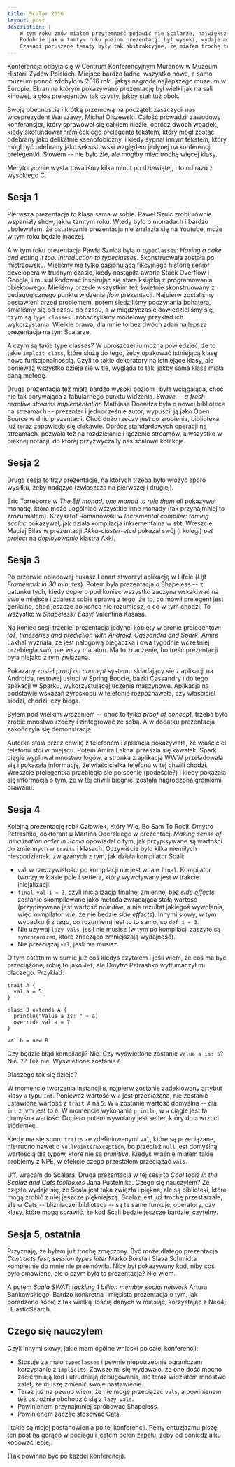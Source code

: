 ```yaml
---
title: Scalar 2016
layout: post
description: |
    W tym roku znów miałem przyjemność pojawić nie Scalarze, największej konferencji Scalowej w tej części Europy.
    Podobnie jak w tamtym roku poziom prezentacji był wysoki, wydaje mi się nawet, że lepszy.
    Czasami poruszane tematy były tak abstrakcyjne, że miałem trochę trudności żeby nadążyć, ale wyniosłem z tej konferencji sporo.
---
```


Konferencja odbyła się w Centrum Konferencyjnym Muranów w Muzeum Historii Żydów Polskich.
Miejsce bardzo ładne, wszystko nowe, a samo muzeum ponoć zdobyło w 2016 roku jakąś nagrodę najlepszego muzeum w Europie.
Ekran na którym pokazywano prezentację był wielki jak na sali kinowej, a głos prelegentów tak czysty, jakby stali tuż obok.

Swoją obecnością i krótką przemową na początek zaszczycił nas wiceprezydent Warszawy, Michał Olszewski.
Całość prowadził zawodowy konferansjer, który sprawował się całkiem nieźle, oprócz dwóch wpadek, kiedy skofundował niemieckiego prelegenta tekstem, który mógł zostąć odebrany jako delikatnie ksenofobiczny, i kiedy sypnął innym tekstem, który mógł być odebrany jako seksistowski względem jedynej na konferencji prelegentki.
Słowem -- nie było źle, ale mógłby mieć trochę więcej klasy.

Merytorycznie wystartowaliśmy kilka minut po dziewiątej, i to od razu z wysokiego C.


Sesja 1
---

Pierwsza prezentacja to klasa sama w sobie.
Paweł Szulc zrobił równie wspaniały show, jak w tamtym roku.
Wtedy było o monadach i bardzo ubolewałem, że ostatecznie prezentacja nie znalazła się na Youtube, może w tym roku będzie inaczej.

A w tym roku prezentacja Pawła Szulca była o `typeclasses`: _Having a cake and eating it too. Introduction to typeclasses_.
Skonstruowała została po mistrzowsku.
Mieliśmy nie tylko pasjonującą fikcyjnego historię senior developera w trudnym czasie, kiedy nastąpiła awaria Stack Overflow i Google, i musiał kodować inspirując się starą książką z programowania obiektowego.
Mieliśmy przede wszystkim też świetnie skonstruowany z pedagogicznego punktu widzenia _flow_ prezentacji.
Najpierw zostaliśmy postawieni przed problemem, potem śledziliśmy poczynania bohatera, śmialiśmy się od czasu do czasu, a w międzyczasie dowiedzieliśmy się, czym są `type classes` i zobaczyliśmy modelowy przykład ich wykorzystania.
Wielkie brawa, dla mnie to bez dwóch zdań najlepsza prezentacja na tym Scalarze.

A czym są takie type classes?
W uproszczeniu można powiedzieć, że to takie `implcit class`, które służą do tego, żeby opakować istniejącą klasę nową funkcjonalnością.
Czyli to takie dekoratory na istniejące klasy, ale ponieważ wszystko dzieje się w tle, wygląda to tak, jakby sama klasa miała daną metodę.

Druga prezentacja też miała bardzo wysoki poziom i była wciągająca, choć nie tak porywająca z fabularnego punktu widzenia.
_Swave -- a fresh reactive streams implementation_ Mathiasa Doenitza była o nowej bibliotece na streamach -- prezenter i jednocześnie autor, wypuścił ją jako Open Source w dniu prezentacji.
Choć dużo rzeczy jest do zrobienia, biblioteka już teraz zapowiada się ciekawie.
Oprócz standardowych operacji na streamach, pozwala też na rozdzielanie i łączenie streamów, a wszystko w pięknej notacji, do której przyzwyczaiły nas scalowe kolekcje.


Sesja 2
---

Druga sesja to trzy prezentacje, na których trzeba było włożyć sporo wysiłku, żeby nadążyć (zwłaszcza na pierwszej i drugiej).

Eric Torreborre w _The Eff monad, one monad to rule them all_ pokazywał monadę, która może uogólniać wszystkie inne monady (tak przynajmniej to zrozumiałem).
Krzysztof Romanowski w _Incremental compiler: taming scalac_ pokazywał, jak działa kompilacja inkrementalna w sbt.
Wreszcie Maciej Biłas w prezentacji _Akka-cluster-etcd_ pokazał swój (i kolegi) _pet project_ na _deployowanie_ klastra Akki.


Sesja 3
---

Po przerwie obiadowej Łukasz Lenart stworzył aplikację w Lifcie (_Lift Framework in 30 minutes_).
Potem była prezentacja o Shapeless -- z gatunku tych, kiedy dopiero pod koniec wszystko zaczyna wskakiwać na swoje miejsce i zdajesz sobie sprawę z tego, że to, co mówił prelegent jest genialne, choć jeszcze do końca nie rozumiesz, o co w tym chodzi.
To wszystko w _Shapeless? Easy!_ Valentina Kasasa.

Na koniec sesji trzeciej prezentacja jedynej kobiety w gronie prelegentów: _IoT, timeseries and prediction with Android, Cassandra and Spark_.
Amira Lakhal wyznała, że jest nałogową biegaczką i dwa tygodnie wcześniej przebiegła swój pierwszy maraton.
Ma to znaczenie, bo treść prezentacji była niejako z tym związana.

Pokazany został _proof on concept_ systemu składający się z aplikacji na Androida, restowej usługi w Spring Boocie, bazki Cassandry i do tego aplikacji w Sparku, wykorzystującej uczenie maszynowe.
Aplikacja na podstawie wskazań żyroskopu w telefonie rozpoznawała, czy właściciel siedzi, chodzi, czy biega.

Byłem pod wielkim wrażeniem -- choć to tylko _proof of concept_, trzeba było zrobić mnóstwo rzeczy i zintegrować ze sobą.
A w dodatku prezentacja zakończyła się demonstracją.

Autorka stała przez chwilę z telefonem i aplikacja pokazywała, że właściciel telefonu stoi w miejscu.
Potem Amira Lakhal przeszła się kawałek, Spark ciągle wypluwał mnóstwo logów, a stronka z aplikacją WWW przeładowała się i pokazała informację, że właścicielka telefonu w tej chwili chodzi.
Wreszcie prelegentka przebiegła się po scenie (podeście?) i kiedy pokazała się informacja o tym, że w tej chwili biegnie, została nagrodzona gromkimi brawami.


Sesja 4
---

Kolejną prezentację robił Człowiek, Który Wie, Bo Sam To Robił.
Dmytro Petrashko, doktorant u Martina Oderskiego w prezentacji _Making sense of initialization order in Scala_ opowiadał o tym, jak przypisywane są wartości do zmiennych w `traits` i klasach.
Oczywiście było kilka niemiłych niespodzianek, związanych z tym, jak działa kompilator Scali:
 * `val` w rzeczywistości po kompilacji nie jest wcale `final`.
   Kompilator tworzy w klasie pole i settera, który wywoływany jest w trakcie inicjalizacji.
 * `final val i = 3`, czyli inicjalizacja finalnej zmiennej bez _side effects_ zostanie skompilowane jako metoda zwracająca stałą wartość (przypisywana jest wartość _primitive_, a nie rezultat jakiegoś wywołania, więc kompilator _wie_, że nie będzie _side effects_).
   Innymi słowy, w tym wypadku (i z tego, co rozumiem) jest to to samo, co `def i = 3`.
 * Nie używaj `lazy vals`, jeśli nie musisz (w tym po kompilacji zaszyte są `synchronized`, które znacząco zmniejszają wydajność).
 * Nie przeciążaj `val`, jeśli nie musisz.

O tym ostatnim w sumie już coś kiedyś czytałem i jeśli wiem, że coś ma być przeciążone, robię to jako `def`, ale Dmytro Petrashko wytłumaczył mi dlaczego. Przykład:

```
trait A {
  val a = 5
}

class B extends A {
  println("Value a is: " + a)
  override val a = 7
}

val b = new B
```

Czy będzie błąd kompilacji?
Nie.
Czy wyświetlone zostanie `Value a is: 5`?
Nie.
`7`?
Też nie.
Wyświetlone zostanie `0`.

Dlaczego tak się dzieje?

W momencie tworzenia instancji `B`, najpierw zostanie zadeklowany artybut klasy `a` typu `Int`.
Ponieważ wartość w `a` jest przeciążąna, nie zostanie ustawiona wartość z `trait A` na `5`.
W `a` zostanie wartość domyślna -- dla `int` z jvm jest to `0`.
W momencie wykonania `println`, w `a` ciągle jest ta domyśna wartość.
Dopiero potem wywołany jest setter, który do `a` wrzuci siódemkę.

Kiedy ma się sporo `traits` ze zdefiniowanymi `val`, które są przeciążane, nietrudno nawet o `NullPointerException`, bo przecież `null` jest domyślną wartością dla typów, które nie są _primitive_.
Kiedyś właśnie miałem takie problemy z NPE, w efekcie czego przestałem przeciążać `vals`.

Uff, wracam do Scalara.
Druga prezentacja w tej sesji to _Cool toolz in the Scalaz and Cats toolboxes_ Jana Pustelnika.
Czego się nauczyłem?
Że często wydaje się, że Scala jest taka zwięzła i piękna, ale są biblioteki, które mogą zrobić z niej jeszcze piękniejszą.
Scalaz jest już trochę przestarzałe, ale w Cats -- bliźniaczej bibliotece -- są te same funkcje, operatory, czy klasy, które mogą sprawić, że kod Scali będzie jeszcze bardziej czytelny.


Sesja 5, ostatnia
---

Przyznaję, że byłem już trochę zmęczony.
Być może dlatego prezentacja _Contracts first, session types later_ Marko Borsta i Slava Schmidta kompletnie do mnie nie przemówiła.
Niby był pokazywany kod, niby coś było omawiane, ale o czym była ta prezentacja?
Nie wiem.

A potem _Scala SWAT: tackling 1 billion member social network_ Artura Bańkowskiego.
Bardzo konkretna i mięsista prezentacja o tym, jak poradzono sobie z tak wielką ilością danych w miesiąc, korzystając z Neo4j i ElasticSearch.



Czego się nauczyłem
---

Czyli innymi słowy, jakie mam ogólne wnioski po całej konferencji:

 * Stosuję za mało `typeclasses` i pewnie niepotrzebnie ograniczam korzystanie z `implicits`.
   Zawsze mi się wydawało, że one dość mocno zaciemniają kod i utrudniają debugowania, ale teraz widziałem mnóstwo zalet, że muszę zmienić swoje nastawienie.
 * Teraz już na pewno wiem, że nie mogę przeciążać `vals`, a powinienem też ostrożnie obchodzić się z `lazy vals`.
 * Powinienem przynajmniej spróbować Shapeless.
 * Powinienem zacząć stosować Cats.

I takie są mojej postanowienia po tej konferencji.
Pełny entuzjazmu piszę ten post na gorąco w pociągu i jestem pełen zapału, żeby od poniedziałku kodować lepiej.

(Tak powinno być po każdej konferencji).
